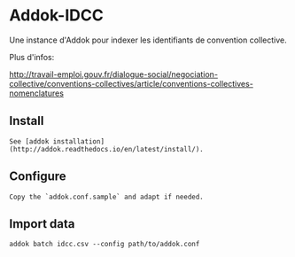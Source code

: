 # Addok-IDCC

Une instance d'Addok pour indexer les identifiants de convention collective.

Plus d'infos:

http://travail-emploi.gouv.fr/dialogue-social/negociation-collective/conventions-collectives/article/conventions-collectives-nomenclatures


## Install

    See [addok installation](http://addok.readthedocs.io/en/latest/install/).

## Configure

    Copy the `addok.conf.sample` and adapt if needed.

## Import data

    addok batch idcc.csv --config path/to/addok.conf
